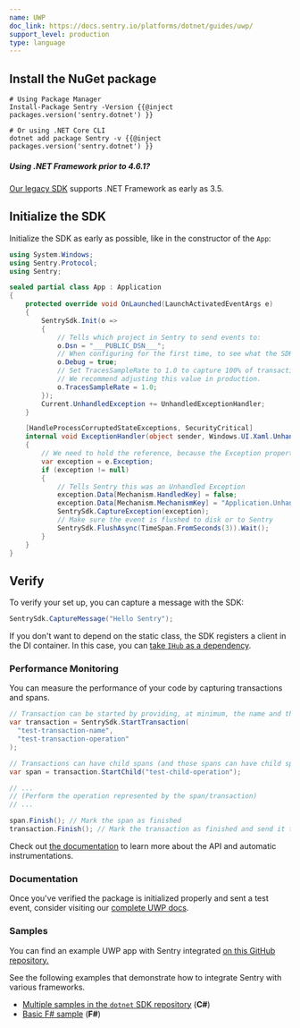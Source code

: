 ```yaml
---
name: UWP
doc_link: https://docs.sentry.io/platforms/dotnet/guides/uwp/
support_level: production
type: language
---
```


## Install the NuGet package

```shell
# Using Package Manager
Install-Package Sentry -Version {{@inject packages.version('sentry.dotnet') }}

# Or using .NET Core CLI
dotnet add package Sentry -v {{@inject packages.version('sentry.dotnet') }}
```

<div class="alert alert-info" role="alert"><h5 class="no_toc">Using .NET Framework prior to 4.6.1?</h5>
    <div class="alert-body content-flush-bottom">
        <a href="https://docs.sentry.io/platforms/dotnet/legacy-sdk/">Our legacy SDK</a> supports .NET Framework as early as 3.5.
    </div>
</div>

## Initialize the SDK

Initialize the SDK as early as possible, like in the constructor of the `App`:

```csharp
using System.Windows;
using Sentry.Protocol;
using Sentry;

sealed partial class App : Application
{
    protected override void OnLaunched(LaunchActivatedEventArgs e)
    {
        SentrySdk.Init(o =>
        {
            // Tells which project in Sentry to send events to:
            o.Dsn = "___PUBLIC_DSN___";
            // When configuring for the first time, to see what the SDK is doing:
            o.Debug = true;
            // Set TracesSampleRate to 1.0 to capture 100% of transactions for performance monitoring.
            // We recommend adjusting this value in production.
            o.TracesSampleRate = 1.0;
        });
        Current.UnhandledException += UnhandledExceptionHandler;
    }

    [HandleProcessCorruptedStateExceptions, SecurityCritical]
    internal void ExceptionHandler(object sender, Windows.UI.Xaml.UnhandledExceptionEventArgs e)
    {
        // We need to hold the reference, because the Exception property is cleared when accessed.
        var exception = e.Exception;
        if (exception != null)
        {
            // Tells Sentry this was an Unhandled Exception
            exception.Data[Mechanism.HandledKey] = false;
            exception.Data[Mechanism.MechanismKey] = "Application.UnhandledException";
            SentrySdk.CaptureException(exception);
            // Make sure the event is flushed to disk or to Sentry
            SentrySdk.FlushAsync(TimeSpan.FromSeconds(3)).Wait();
        }
    }
}
```

## Verify

To verify your set up, you can capture a message with the SDK:

```csharp
SentrySdk.CaptureMessage("Hello Sentry");
```

If you don't want to depend on the static class, the SDK registers a client in the DI container. In this case, you can [take `IHub` as a dependency](https://docs.sentry.io/platforms/dotnet/guides/aspnetcore/unit-testing/).

### Performance Monitoring

You can measure the performance of your code by capturing transactions and spans.

```csharp
// Transaction can be started by providing, at minimum, the name and the operation
var transaction = SentrySdk.StartTransaction(
  "test-transaction-name",
  "test-transaction-operation"
);

// Transactions can have child spans (and those spans can have child spans as well)
var span = transaction.StartChild("test-child-operation");

// ...
// (Perform the operation represented by the span/transaction)
// ...

span.Finish(); // Mark the span as finished
transaction.Finish(); // Mark the transaction as finished and send it to Sentry
```

Check out [the documentation](https://docs.sentry.io/platforms/dotnet/performance/instrumentation/) to learn more about the API and automatic instrumentations.

### Documentation

Once you've verified the package is initialized properly and sent a test event, consider visiting our [complete UWP docs](https://docs.sentry.io/platforms/dotnet/guides/uwp/).

### Samples

You can find an example UWP app with Sentry integrated [on this GitHub repository.](https://github.com/getsentry/examples/tree/master/dotnet/UwpCSharp)

See the following examples that demonstrate how to integrate Sentry with various frameworks.

- [Multiple samples in the `dotnet` SDK repository](https://github.com/getsentry/sentry-dotnet/tree/main/samples) (**C#**)
- [Basic F# sample](https://github.com/sentry-demos/fsharp) (**F#**)
